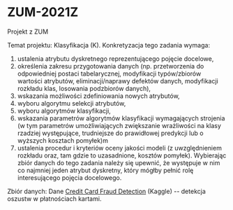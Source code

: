 # ZUM-2021Z
Projekt z ZUM



Temat projektu:
Klasyfikacja (K). Konkretyzacja tego zadania wymaga:
1. ustalenia atrybutu dyskretnego reprezentującego pojęcie docelowe,
2. określenia zakresu przygotowania danych (np. przetworzenia do odpowiedniej postaci tabelarycznej, modyfikacji typów/zbiorów wartości atrybutów, eliminacji/naprawy defektów danych, modyfikacji rozkładu klas, losowania podzbiorów danych),
3. wskazania możliwości zdefiniowania nowych atrybutów,
4. wyboru algorytmu selekcji atrybutów,
5. wyboru algorytmów klasyfikacji,
6. wskazania parametrów algorytmów klasyfikacji wymagających strojenia (w tym parametrów umożliwiających zwiększanie wrażliwości na klasy rzadziej występujące, trudniejsze do prawidłowej predykcji lub o wyższych kosztach pomyłek)m
7. ustalenia procedur i kryteriów oceny jakości modeli (z uwzględnieniem rozkładu oraz, tam gdzie to uzasadnione, kosztów pomyłek).
Wybierając zbiór danych do tego zadania należy się upewnić, że występuje w nim co najmniej jeden atrybut dyskretny, który mógłby pełnić rolę interesującego pojęcia docelowego.


Zbiór danych:
Dane [Credit Card Fraud Detection](https://www.kaggle.com/mlg-ulb/creditcardfraud) (Kaggle) -- detekcja oszustw w płatnościach kartami.